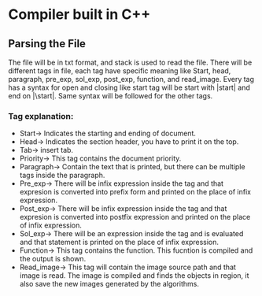 # Compiler built in C++

## Parsing the File

The file will be in txt format, and stack is used to read the file. There will be different tags in file, each tag have specific meaning like 
Start, head, paragraph, pre_exp, sol_exp,  post_exp, function, and read_image. 
Every tag has a syntax for open and closing like start tag will be start with |start| and end on |\start|. Same syntax will be followed for the other tags.

### Tag explanation:

* Start→ Indicates the starting and ending of document.
* Head→ Indicates the section header, you have to print it on the top.
* Tab→ insert tab.
* Priority→ This tag contains the document priority.
* Paragraph→ Contain the text that is printed, but there can be multiple tags inside the paragraph.
* Pre_exp→ There will be infix expression inside the tag and that expresion is converted into prefix form and printed on the place of infix expression.
* Post_exp→ There will be infix expression inside the tag and that expresion is converted into postfix expression and printed on the place of infix expression.
* Sol_exp→ There will be an expression inside the tag and is evaluated and that statement is printed on the place of infix expression.
* Function→ This tag contains the function. This fucntion is compiled and the output is shown.
* Read_image→ This tag will contain the image source path and that image is read. The image is compiled and finds the 
objects in region, it also save the new images generated by the algorithms.


